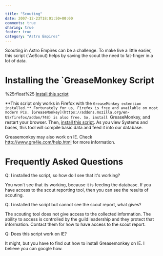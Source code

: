 ```yaml
---

title: "Scouting"
date: 2007-12-23T18:01:50+00:00
comments: true
sharing: true
footer: true
category: "Astro Empires"
---
```


Scouting in Astro Empires can be a challenge. To make live a little easier, this script (`AeScout) helps by saving the scout the need to fat-finger in a lot of data. 



Installing the `GreaseMonkey Script
==================================

%25rfloat%25 [Install this script](http://boscentral.espacesociety.org/scout/install/AeScout.user.js)

**This script only works in Firefox with the `GreaseMonkey extension installed.** Fortunately for us, Firefox is free and available on most modern PCs. [GreaseMonkey](https://addons.mozilla.org/en-US/firefox/addon/748) is also free. So, install `GreaseMonkey, and restart your browser. Then, [install this script](http://boscentral.espacesociety.org/scout/install/AeScout.user.js). As you view Systems and bases, this tool will compile basic data and feed it into our database.

Greasemonkey may also work on IE. Check http://www.gm4ie.com/help.html for more information.

Frequently Asked Questions
==========================

Q: I installed the script, so how do I see that it's working?

You won't see that its working, because it is feeding the database. If you have access to the scout reporting tool, then you can see the results of scouting.

Q: I installed the script but cannot see the scout report, what gives?

The scouting tool does not give access to the collected information. The ability to access is controlled by the guild leadership and they protect that information. Contact them for how to have access to the scout report.

Q: Does this script work on IE?

It might, but you have to find out how to install Greasemonkey on IE. I believe you can google how.
